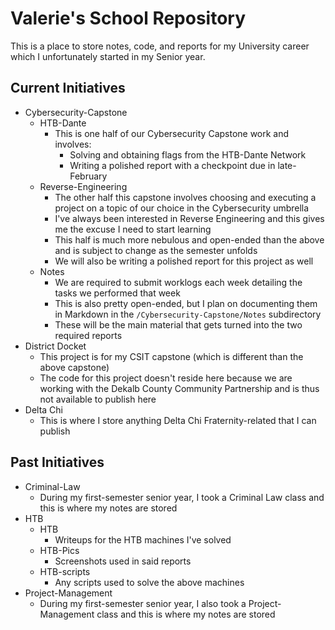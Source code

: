 # Valerie's School Repository

This is a place to store notes, code, and reports for my University career which I unfortunately started in my Senior year.

## Current Initiatives

- Cybersecurity-Capstone
    - HTB-Dante
        - This is one half of our Cybersecurity Capstone work and involves:
            - Solving and obtaining flags from the HTB-Dante Network
            - Writing a polished report with a checkpoint due in late-February
    - Reverse-Engineering
        - The other half this capstone involves choosing and executing a project on a topic of our choice in the Cybersecurity umbrella
        - I've always been interested in Reverse Engineering and this gives me the excuse I need to start learning
        - This half is much more nebulous and open-ended than the above and is subject to change as the semester unfolds
        - We will also be writing a polished report for this project as well
    - Notes
        - We are required to submit worklogs each week detailing the tasks we performed that week
        - This is also pretty open-ended, but I plan on documenting them in Markdown in the `/Cybersecurity-Capstone/Notes` subdirectory
        - These will be the main material that gets turned into the two required reports
- District Docket
    - This project is for my CSIT capstone (which is different than the above capstone)
    - The code for this project doesn't reside here because we are working with the Dekalb County Community Partnership and is thus not available to publish here
- Delta Chi
    - This is where I store anything Delta Chi Fraternity-related that I can publish

## Past Initiatives

- Criminal-Law
    - During my first-semester senior year, I took a Criminal Law class and this is where my notes are stored
- HTB
    - HTB
        - Writeups for the HTB machines I've solved
    - HTB-Pics
        - Screenshots used in said reports
    - HTB-scripts
        - Any scripts used to solve the above machines
- Project-Management
    - During my first-semester senior year, I also took a Project-Management class and this is where my notes are stored
